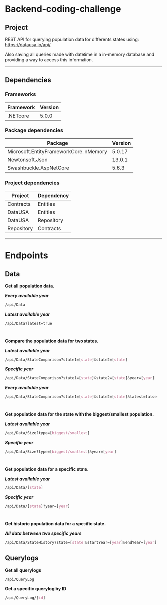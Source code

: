 # Backend-coding-challenge

## Project

REST API for querying population data for differents states using:  
https://datausa.io/api/

Also saving all queries made with datetime in a in-memory database and providing a way to access this information.

---

## Dependencies

### Frameworks

| Framework | Version |
| --------- | ------- |
| .NETcore  | 5.0.0   |

### Package dependencies

| Package                                | Version |
| -------------------------------------- | ------- |
| Microsoft.EntityFrameworkCore.InMemory | 5.0.17  |
| Newtonsoft.Json                        | 13.0.1  |
| Swashbuckle.AspNetCore                 | 5.6.3   |

### Project dependencies

| Project    | Dependency |
| ---------- | ---------- |
| Contracts  | Entities   |
| DataUSA    | Entities   |
| DataUSA    | Repository |
| Repository | Contracts  |

---

# Endpoints

## Data

**Get all population data.**

**_Every available year_**

```css
/api/Data
```

**_Latest available year_**

```css
/api/Data?latest=true
```

#

**Compare the population data for two states.**

**_Latest available year_**

```css
/api/Data/StateComparison?state1=[state]&state2=[state]
```

**_Specific year_**

```css
/api/Data/StateComparison?state1=[state]&state2=[state]&year=[year]
```

**_Every available year_**

```css
/api/Data/StateComparison?state1=[state]&state2=[state]&latest=false
```

#

**Get population data for the state with the biggest/smallest population.**

**_Latest available year_**

```css
/api/Data/Size?type=[biggest/smallest]
```

**_Specific year_**

```css
/api/Data/Size?type=[biggest/smallest]&year=[year]
```

#

**Get population data for a specific state.**

**_Latest available year_**

```css
/api/Data/[state]
```

**_Specific year_**

```css
/api/Data/[state]?year=[year]
```

#

**Get historic population data for a specific state.**

**_All data between two specific years_**

```css
/api/Data/StateHistory?state=[state]&startYear=[year]&endYear=[year]
```

## Querylogs

**Get all querylogs**

```css
/api/QueryLog
```

**Get a specific querylog by ID**

```css
/api/QueryLog/[id]
```
